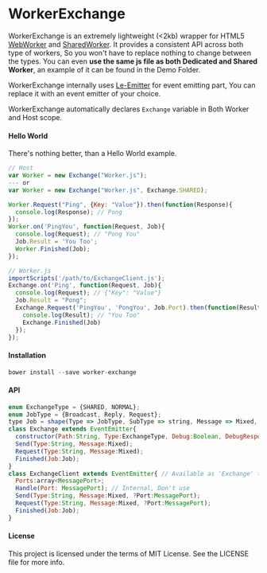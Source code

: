 WorkerExchange
==============

WorkerExchange is an extremely lightweight (<2kb) wrapper for HTML5 [WebWorker][WebWorker] and [SharedWorker][SharedWorker]. 
It provides a consistent API across both type of workers, So you won't have to replace nothing to change between the types. You can even **use the same js file as both Dedicated and Shared Worker**, an example of it can be found in the Demo Folder.

WorkerExchange internally uses [Le-Emitter][Le-Emitter] for event emitting part, You can replace it with an event emitter of your choice.

WorkerExchange automatically declares `Exchange` variable in Both Worker and Host scope.

#### Hello World

There's nothing better, than a Hello World example.
```js
// Host
var Worker = new Exchange("Worker.js");
--- or 
var Worker = new Exchange("Worker.js", Exchange.SHARED);

Worker.Request("Ping", {Key: "Value"}).then(function(Response){
  console.log(Response); // Pong
});
Worker.on('PingYou', function(Request, Job){
  console.log(Request); // "Pong You"
  Job.Result = 'You Too';
  Worker.Finished(Job);
});
```
```js
// Worker.js
importScripts('/path/to/ExchangeClient.js');
Exchange.on('Ping', function(Request, Job){
  console.log(Request); // {"Key": "Value"}
  Job.Result = "Pong";
  Exchange.Request('PingYou', 'PongYou', Job.Port).then(function(Result){
    console.log(Result); // "You Too"
    Exchange.Finished(Job)
  });
});
```

#### Installation

```js
bower install --save worker-exchange
```

#### API

```js
enum ExchangeType = {SHARED, NORMAL};
enum JobType = {Broadcast, Reply, Request};
type Job = shape(Type => JobType, SubType => string, Message => Mixed, ?ID => String, EXCHANGE => true, ?Port => MessagePort);
class Exchange extends EventEmitter{
  constructor(Path:String, Type:ExchangeType, Debug:Boolean, DebugResponses:Boolean);
  Send(Type:String, Message:Mixed);
  Request(Type:String, Message:Mixed);
  Finished(Job:Job);
}
class ExchangeClient extends EventEmitter{ // Available as 'Exchange' to Worker
  Ports:array<MessagePort>;
  Handle(Port: MessagePort); // Internal, Don't use
  Send(Type:String, Message:Mixed, ?Port:MessagePort);
  Request(Type:String, Message:Mixed, ?Port:MessagePort);
  Finished(Job:Job);
}
```

#### License

This project is licensed under the terms of MIT License. See the LICENSE file for more info.

[Le-Emitter]:https://github.com/steelbrain/Le-Emitter
[WebWorker]:https://developer.mozilla.org/en-US/docs/Web/API/Worker
[SharedWorker]:https://developer.mozilla.org/en-US/docs/Web/API/SharedWorker